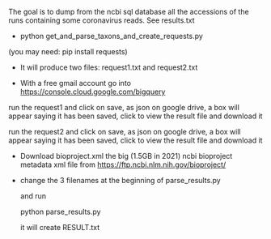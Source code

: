 The goal is to dump from the ncbi sql database all the accessions of the runs containing some coronavirus reads. See results.txt

* python get_and_parse_taxons_and_create_requests.py

 (you may need: pip install requests)

* It will produce two files: request1.txt and request2.txt 

* With a free gmail account go into https://console.cloud.google.com/bigquery

run the request1 and click on save, as json on google drive, a box will appear saying it has been saved, click to view the result file and download it

run the request2 and click on save, as json on google drive, a box will appear saying it has been saved, click to view the result file and download it

* Download bioproject.xml the big (1.5GB in 2021) ncbi bioproject metadata xml file from https://ftp.ncbi.nlm.nih.gov/bioproject/

* change the 3 filenames at the beginning of parse_results.py

  and run 
  
  python parse_results.py
  
  it will create RESULT.txt
